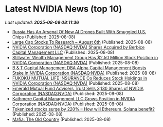 # Latest NVIDIA News (top 10)
_Last updated: **2025-08-09 08:11:36**_

- [Russia Has An Arsenal Of New AI Drones Built With Smuggled U.S. Chips](https://www.forbes.com/sites/davidhambling/2025/08/08/russia-has-an-arsenal-of-new-ai-drones-built-with-smuggled-us-chips/) (Published: 2025-08-08)
- [Large Cap Stocks To Research – August 6th](https://www.etfdailynews.com/2025/08/08/large-cap-stocks-to-research-august-6th/) (Published: 2025-08-08)
- [NVIDIA Corporation (NASDAQ:NVDA) Shares Acquired by Berbice Capital Management LLC](https://www.etfdailynews.com/2025/08/08/nvidia-corporation-nasdaqnvda-shares-acquired-by-berbice-capital-management-llc/) (Published: 2025-08-08)
- [Stillwater Wealth Management Group Has $2.50 Million Stock Position in NVIDIA Corporation (NASDAQ:NVDA)](https://www.etfdailynews.com/2025/08/08/stillwater-wealth-management-group-has-2-50-million-stock-position-in-nvidia-corporation-nasdaqnvda/) (Published: 2025-08-08)
- [B & T Capital Management DBA Alpha Capital Management Boosts Stake in NVIDIA Corporation (NASDAQ:NVDA)](https://www.etfdailynews.com/2025/08/08/b-t-capital-management-dba-alpha-capital-management-boosts-stake-in-nvidia-corporation-nasdaqnvda/) (Published: 2025-08-08)
- [FUKOKU MUTUAL LIFE INSURANCE Co Reduces Stock Holdings in NVIDIA Corporation (NASDAQ:NVDA)](https://www.etfdailynews.com/2025/08/08/fukoku-mutual-life-insurance-co-reduces-stock-holdings-in-nvidia-corporation-nasdaqnvda/) (Published: 2025-08-08)
- [Emerald Mutual Fund Advisers Trust Sells 3,130 Shares of NVIDIA Corporation (NASDAQ:NVDA)](https://www.etfdailynews.com/2025/08/08/emerald-mutual-fund-advisers-trust-sells-3130-shares-of-nvidia-corporation-nasdaqnvda/) (Published: 2025-08-08)
- [Kathmere Capital Management LLC Grows Position in NVIDIA Corporation (NASDAQ:NVDA)](https://www.etfdailynews.com/2025/08/08/kathmere-capital-management-llc-grows-position-in-nvidia-corporation-nasdaqnvda/) (Published: 2025-08-08)
- [Tokenized stocks surge by 220% – How will Ethereum, Solana benefit?](https://ambcrypto.com/tokenised-stocks-surge-by-220-how-will-ethereum-solana-benefit/) (Published: 2025-08-08)
- [Mafia: The Old Country](https://www.giantbomb.com/mafia-the-old-country/3030-87203/) (Published: 2025-08-08)

